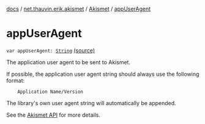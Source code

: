 [docs](../../index.md) / [net.thauvin.erik.akismet](../index.md) / [Akismet](index.md) / [appUserAgent](./app-user-agent.md)

# appUserAgent

`var appUserAgent: `[`String`](https://kotlinlang.org/api/latest/jvm/stdlib/kotlin/-string/index.html) [(source)](https://github.com/ethauvin/akismet-kotlin/tree/master/src/main/kotlin/net/thauvin/erik/akismet/Akismet.kt#L126)

The application user agent to be sent to Akismet.

If possible, the application user agent string should always use the following format:

```
    Application Name/Version
```

The library's own user agent string will automatically be appended.

See the [Akismet API](https://akismet.com/development/api/#detailed-docs) for more details.

